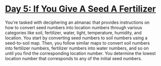 # [Day 5: If You Give A Seed A Fertilizer](https://adventofcode.com/2023/day/5)

You're tasked with deciphering an almanac that provides instructions on how to convert seed numbers into location numbers through various categories like soil, fertilizer, water, light, temperature, humidity, and location.
You start by converting seed numbers to soil numbers using a seed-to-soil map.
Then, you follow similar maps to convert soil numbers into fertilizer numbers, fertilizer numbers into water numbers, and so on until you find the corresponding location number.
You determine the lowest location number that corresponds to any of the initial seed numbers.
